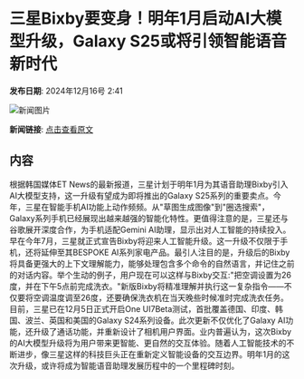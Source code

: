 # 三星Bixby要变身！明年1月启动AI大模型升级，Galaxy S25或将引领智能语音新时代

**发布日期**: 2024年12月16号 2:41

![新闻图片](https://pic.chinaz.com/picmap/thumb/202011091028011678_7.jpg)

**新闻链接**: [点击查看原文](https://www.aibase.com/zh/news/13975)

## 内容

根据韩国媒体ET News的最新报道，三星计划于明年1月为其语音助理Bixby引入AI大模型支持，这一升级有望成为即将推出的Galaxy S25系列的重要卖点。今年，三星在智能手机AI功能上动作频频。从"草图生成图像"到"圈选搜索"，Galaxy系列手机已经展现出越来越强的智能化特性。更值得注意的是，三星还与谷歌展开深度合作，为手机适配Gemini AI助理，显示出对人工智能的持续投入。早在今年7月，三星就正式宣告Bixby将迎来人工智能升级。这一升级不仅限于手机，还将延伸至其BESPOKE AI系列家电产品。最引人注目的是，升级后的Bixby将具备更强大的上下文理解能力，能够处理包含多个命令的自然语言，并记住之前的对话内容。举个生动的例子，用户现在可以这样与Bixby交互:"把空调设置为26度，并在下午5点前完成洗衣。"新版Bixby将精准理解并执行这一复杂指令——不仅要将空调温度调至26度，还要确保洗衣机在当天晚些时候准时完成洗衣任务。目前，三星已在12月5日正式开启One UI7Beta测试，首批覆盖德国、印度、韩国、波兰、英国和美国的Galaxy S24系列设备。此次更新不仅优化了Galaxy AI功能，还升级了通话功能，并重新设计了相机用户界面。业内普遍认为，这次Bixby的AI大模型升级将为用户带来更智能、更自然的交互体验。随着人工智能技术的不断进步，像三星这样的科技巨头正在重新定义智能设备的交互边界。明年1月的这次升级，或许将成为智能语音助理发展历程中的一个里程碑时刻。
